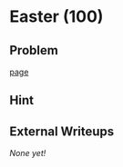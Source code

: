 # Easter (100)

## Problem

[page](https://easyctf.com/static/problems/easter/easter.html)

## Hint

## External Writeups

*None yet!*